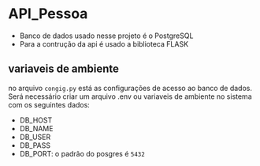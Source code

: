 # API_Pessoa

* Banco de dados usado nesse projeto é o PostgreSQL
* Para a contrução da api é usado a biblioteca FLASK

## variaveis de ambiente
no arquivo `congig.py` está as configurações de acesso ao banco de dados. Será necessário criar um arquivo .env ou variaveis de ambiente no sistema com os seguintes dados:

* DB_HOST
* DB_NAME
* DB_USER
* DB_PASS 
* DB_PORT: o padrão do posgres é `5432`



